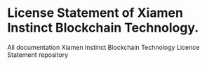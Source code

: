 # License Statement of Xiamen Instinct Blockchain Technology.
All documentation Xiamen Instinct Blockchain Technology Licence Statement repository
